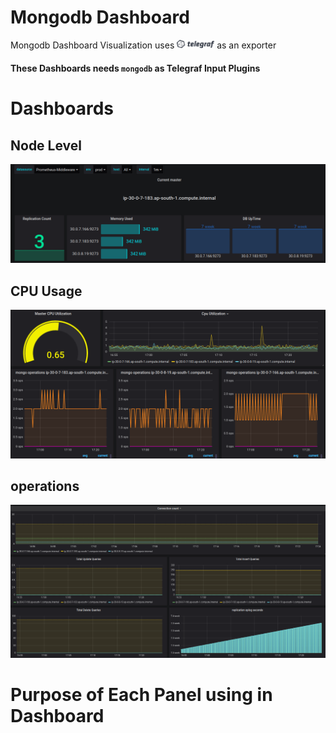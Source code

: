 # Mongodb Dashboard

Mongodb Dashboard Visualization uses <img src="./images/logo_telegraf.png" width="60"> as an exporter

#### These Dashboards needs ```mongodb``` as Telegraf Input Plugins


# Dashboards

## Node Level
![image1](./images/image1.png)

## CPU Usage
![image2](./images/image2.png)

## operations
![image2](./images/image3.png)

# Purpose of Each Panel using in Dashboard
